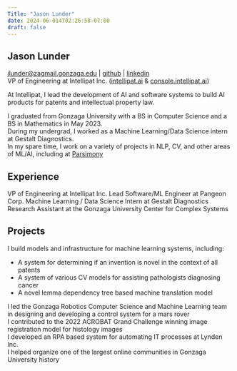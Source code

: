 ```yaml
---
Title: "Jason Lunder"
date: 2024-06-014T02:26:58-07:00
draft: false
---
```

## Jason Lunder
[jlunder@zagmail.gonzaga.edu](mailto:jlunder@zagmail.gonzaga.edu) | [github](https://github.com/jlunder00) | [linkedin](https://www.linkedin.com/in/jason-l-736516113/)    
VP of Engineering at Intellipat Inc. \([intellipat.ai](https://intellipat.ai) & [console.intellipat.ai](https://console.intellipat.ai)\)    

At Intellipat, I lead the development of AI and software systems to build AI products for patents and intellectual property law.    
    
I graduated from Gonzaga University with a BS in Computer Science and a BS in Mathematics in May 2023.   
During my undergrad, I worked as a Machine Learning/Data Science intern at Gestalt Diagnostics.    
In my spare time, I work on a variety of projects in NLP, CV, and other areas of ML/AI, including at [Parsimony](https://p7y.ai)    

## Experience
VP of Engineering at Intellipat Inc.
Lead Software/ML Engineer at Pangeon Corp.
Machine Learning / Data Science Intern at Gestalt Diagnostics    
Research Assistant at the Gonzaga University Center for Complex Systems    

## Projects
I build models and infrastructure for machine learning systems, including:   
  - A system for determining if an invention is novel in the context of all patents    
  - A system of various CV models for assisting pathologists diagnosing cancer    
  - A novel lemma dependency tree based machine translation model    

I led the Gonzaga Robotics Computer Science and Machine Learning team in designing and developing a control system for a mars rover    
I contributed to the 2022 ACROBAT Grand Challenge winning image registration model for histology images    
I developed an RPA based system for automating IT processes at Lynden Inc.     
I helped organize one of the largest online communities in Gonzaga University history


